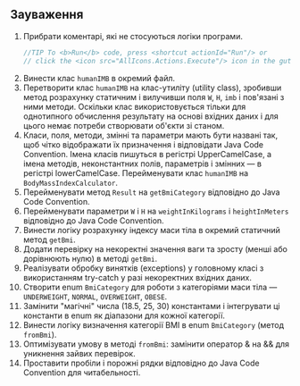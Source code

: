 ## Зауваження

1. Прибрати коментарі, які не стосуються логіки програми.
    ```java
    //TIP To <b>Run</b> code, press <shortcut actionId="Run"/> or
    // click the <icon src="AllIcons.Actions.Execute"/> icon in the gutter.
    ```
2. Винести клас `humanIMB` в окремий файл.
3. Перетворити клас `humanIMB` на клас-утиліту (utility class), зробивши метод розрахунку статичним і вилучивши поля `W`, 
`H`, `imb` і пов'язані з ними методи. Оскільки клас використовується тільки для однотипного обчислення результату на 
основі вхідних даних і для цього немає потреби створювати об'єкти зі станом.
4. Класи, поля, методи, змінні та параметри мають бути названі так, щоб чітко відображати їх призначення і відповідати 
Java Code Convention. Імена класів пишуться в регістрі UpperCamelCase, а імена методів, неконстантних полів, параметрів 
і змінних — в регістрі lowerCamelCase. Перейменувати клас `humanIMB` на `BodyMassIndexCalculator`. 
5. Перейменувати метод `Result` на `getBmiCategory` відповідно до Java Code Convention.
6. Перейменувати параметри `W` і `H` на `weightInKilograms` і `heightInMeters` відповідно до Java Code Convention.
7. Винести логіку розрахунку індексу маси тіла в окремий статичний метод `getBmi`.
8. Додати перевірку на некоректні значення ваги та зросту (менші або дорівнюють нулю) в методі `getBmi`.
9. Реалізувати обробку винятків (exceptions) у головному класі з використанням try-catch у разі некоректних вхідних даних.
10. Створити enum `BmiCategory` для роботи з категоріями маси тіла — `UNDERWEIGHT`, `NORMAL`, `OVERWEIGHT`, `OBESE`.
11. Замінити "магічні" числа (18.5, 25, 30) константами і інтегрувати ці константи в enum як діапазони для кожної категорії.
12. Винести логіку визначення категорії BMI в enum `BmiCategory` (метод `fromBmi`).
13. Оптимізувати умову в методі `fromBmi`: замінити оператор & на && для уникнення зайвих перевірок.
14. Проставити пробіли і порожні рядки відповідно до Java Code Convention для читабельності.